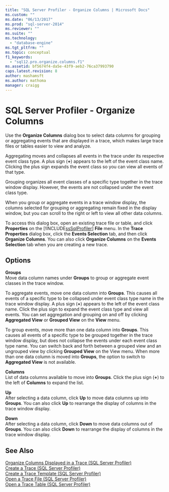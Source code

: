 ```yaml
---
title: "SQL Server Profiler - Organize Columns | Microsoft Docs"
ms.custom: ""
ms.date: "06/13/2017"
ms.prod: "sql-server-2014"
ms.reviewer: ""
ms.suite: ""
ms.technology: 
  - "database-engine"
ms.tgt_pltfrm: ""
ms.topic: conceptual
f1_keywords: 
  - "sql12.pro.organize.columns.f1"
ms.assetid: bf5674f4-da5e-43f9-aeb2-76ca37993790
caps.latest.revision: 8
author: mashamsft
ms.author: mathoma
manager: craigg
---
```

# SQL Server Profiler - Organize Columns
  Use the **Organize Columns** dialog box to select data columns for grouping or aggregating events that are displayed in a trace, which makes large trace files or tables easier to view and analyze.  
  
 Aggregating moves and collapses all events in the trace under its respective event class type. A plus sign (**+**) appears to the left of the event class name. Clicking the plus sign expands the event class so you can view all events of that type.  
  
 Grouping organizes all event classes of a specific type together in the trace window display. However, the events are not collapsed under the event class type.  
  
 When you group or aggregate events in a trace window display, the columns selected for grouping or aggregating remain fixed in the display window, but you can scroll to the right or left to view all other data columns.  
  
 To access this dialog box, open an existing trace file or table, and click **Properties** on the [!INCLUDE[ssSqlProfiler](../includes/sssqlprofiler-md.md)] **File** menu. In the **Trace Properties** dialog box, click the **Events Selection** tab, and then click **Organize Columns**. You can also click **Organize Columns** on the **Events Selection** tab when you are creating a new trace.  
  
## Options  
 **Groups**  
 Move data column names under **Groups** to group or aggregate event classes in the trace window.  
  
 To aggregate events, move one data column into **Groups**. This causes all events of a specific type to be collapsed under event class type name in the trace window display. A plus sign (**+**) appears to the left of the event class name. Click the plus sign to expand the event class type and view all events. You can set aggregation and grouping on and off by clicking **Aggregated View** or **Grouped View** on the **View** menu.  
  
 To group events, move more than one data column into **Groups**. This causes all events of a specific type to be grouped together in the trace window display, but does not collapse the events under each event class type name. You can switch back and forth between a grouped view and an ungrouped view by clicking **Grouped View** on the View menu. When more than one data column is moved into **Groups**, the option to switch to **Aggregated View** is not available.  
  
 **Columns**  
 List of data columns available to move into **Groups**. Click the plus sign (**+**) to the left of **Columns** to expand the list.  
  
 **Up**  
 After selecting a data column, click **Up** to move data columns up into **Groups**. You can also click **Up** to rearrange the display of columns in the trace window display.  
  
 **Down**  
 After selecting a data column, click **Down** to move data columns out of **Groups**. You can also click **Down** to rearrange the display of columns in the trace window display.  
  
## See Also  
 [Organize Columns Displayed in a Trace &#40;SQL Server Profiler&#41;](../tools/sql-server-profiler/organize-columns-displayed-in-a-trace-sql-server-profiler.md)   
 [Create a Trace &#40;SQL Server Profiler&#41;](../tools/sql-server-profiler/create-a-trace-sql-server-profiler.md)   
 [Create a Trace Template &#40;SQL Server Profiler&#41;](../tools/sql-server-profiler/create-a-trace-template-sql-server-profiler.md)   
 [Open a Trace File &#40;SQL Server Profiler&#41;](../tools/sql-server-profiler/open-a-trace-file-sql-server-profiler.md)   
 [Open a Trace Table &#40;SQL Server Profiler&#41;](../tools/sql-server-profiler/open-a-trace-table-sql-server-profiler.md)  
  
  
